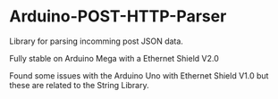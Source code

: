 # Arduino-POST-HTTP-Parser
Library for parsing incomming post JSON data.

Fully stable on Arduino Mega with a Ethernet Shield V2.0

Found some issues with the Arduino Uno with Ethernet Shield V1.0 but these are related to the String Library.
